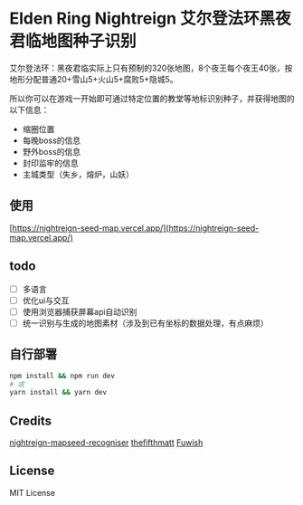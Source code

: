 # Elden Ring Nightreign 艾尔登法环黑夜君临地图种子识别

艾尔登法环：黑夜君临实际上只有预制的320张地图，8个夜王每个夜王40张，按地形分配普通20+雪山5+火山5+腐败5+隐城5。

所以你可以在游戏一开始即可通过特定位置的教堂等地标识别种子，并获得地图的以下信息：
- 缩圈位置
- 每晚boss的信息
- 野外boss的信息
- 封印监牢的信息
- 主城类型（失乡，熔炉，山妖）

## 使用

[https://nightreign-seed-map.vercel.app/](https://nightreign-seed-map.vercel.app/)

## todo
- [ ] 多语言
- [ ] 优化ui与交互
- [ ] 使用浏览器捕获屏幕api自动识别
- [ ] 统一识别与生成的地图素材（涉及到已有坐标的数据处理，有点麻烦）

## 自行部署

```bash
npm install && npm run dev
# 或
yarn install && yarn dev
```

## Credits
[nightreign-mapseed-recogniser](https://github.com/thanosapollo/nightreign-mapseed-recogniser)
[thefifthmatt](https://github.com/thefifthmatt)
[Fuwish](https://space.bilibili.com/46397427)

## License

MIT License
